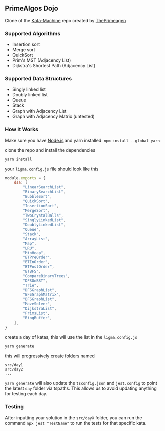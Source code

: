 ## PrimeAlgos Dojo

Clone of the [Kata-Machine](https://github.com/ThePrimeagen/kata-machine/tree/master) repo created by [ThePrimeagen](https://twitch.tv/ThePrimeagen)

### Supported Algorithms
* Insertion sort
* Merge sort
* QuickSort
* Prim's MST (Adjacency List)
* Dijkstra's Shortest Path (Adjacency List)

### Supported Data Structures
* Singly linked list
* Doubly linked list
* Queue
* Stack
* Graph with Adjacency List
* Graph with Adjacency Matrix (untested)

### How It Works

Make sure you have [Node.js](https://nodejs.org/en/) and yarn installed: `npm install --global yarn`

clone the repo and install the dependencies

```bash
yarn install
```

your `ligma.config.js` file should look like this
```javascript
module.exports = {
    dsa: [
        "LinearSearchList",
        "BinarySearchList",
        "BubbleSort",
        "QuickSort",
        "InsertionSort",
        "MergeSort",
        "TwoCrystalBalls",
        "SinglyLinkedList",
        "DoublyLinkedList",
        "Queue",
        "Stack",
        "ArrayList",
        "Map",
        "LRU",
        "MinHeap",
        "BTPreOrder",
        "BTInOrder",
        "BTPostOrder",
        "BTBFS",
        "CompareBinaryTrees",
        "DFSOnBST",
        "Trie",
        "DFSGraphList",
        "BFSGraphMatrix",
        "BFSGraphList",
        "MazeSolver",
        "DijkstraList",
        "PrimsList",
        "RingBuffer",
    ],
}
```

create a day of katas, this will use the list in the `ligma.config.js`
```bash
yarn generate
```

this will progressively create folders named

```
src/day1
src/day2
...
```

`yarn generate` will also update the `tsconfig.json` and `jest.config` to point
the latest `day` folder via tspaths.  This allows us to avoid updating anything
for testing each day.

### Testing

After inputting your solution in the `src/dayX` folder, you can run the command `npx jest "TestName"` to run the tests for that specific kata.